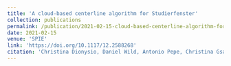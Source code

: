 ```yaml
---
title: 'A cloud-based centerline algorithm for Studierfenster'
collection: publications
permalink: /publication/2021-02-15-cloud-based-centerline-algorithm-for-studierfenster
date: 2021-02-15
venue: 'SPIE'
link: 'https://doi.org/10.1117/12.2588268'
citation: 'Christina Dionysio, Daniel Wild, Antonio Pepe, Christina Gsaxner, Jianning Li, Luis Alvarez, and Jan Egger. 2021. &quot;A cloud-based centerline algorithm for Studierfenster&quot; <i>SPIE</i> 11601. doi:10.1117/12.2588268'
---
```

